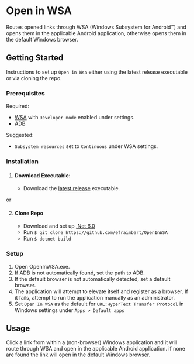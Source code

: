 ﻿# Open in WSA

Routes opened links through WSA (Windows Subsystem for Android™) and opens them in the applicable Android application, otherwise opens them in the default Windows browser.

## Getting Started

Instructions to set up `Open in Wsa` either using the latest release executable or via cloning the repo.

### Prerequisites

Required:

* [WSA](http://aka.ms/AmazonAppstore) with `Developer mode` enabled under settings.
* [ADB](https://developer.android.com/studio/releases/platform-tools)

Suggested: 

* `Subsystem resources` set to `Continuous` under WSA settings.

### Installation

1. #### Download Executable: 
    * Download the [latest release](https://github.com/efraimbart/OpenInWSA/releases/latest) executable.

or

2. #### Clone Repo
    
   * Download and set up [.Net 6.0](https://dotnet.microsoft.com/download/dotnet/6.0) 
   * Run `$ git clone https://github.com/efraimbart/OpenInWSA`
   * Run `$ dotnet build`


### Setup
1. Open OpenInWSA.exe.
2. If ADB is not automatically found, set the path to ADB.
3. If the default browser is not automatically detected, set a default browser.
4. The application will attempt to elevate itself and register as a browser. If it fails, attempt to run the application manually as an administrator.
5. Set `Open In WSA` as the default for `URL:HyperText Transfer Protocol` in Windows settings under `Apps > Default apps`

## Usage

Click a link from within a (non-browser) Windows application and it will route through WSA and open in the applicable Android application. if none are found the link will open in the default Windows browser.   
